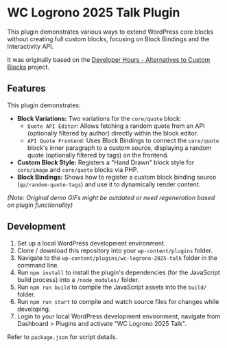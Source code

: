 # WC Logrono 2025 Talk Plugin

This plugin demonstrates various ways to extend WordPress core blocks without creating full custom blocks, focusing on Block Bindings and the Interactivity API.

It was originally based on the [Developer Hours - Alternatives to Custom Blocks](https://www.meetup.com/es-ES/learn-wordpress-online-workshops/events/301860423/) project.

## Features

This plugin demonstrates:

- **Block Variations:** Two variations for the `core/quote` block:
  - `Quote API Editor`: Allows fetching a random quote from an API (optionally filtered by author) directly within the block editor.
  - `API Quote Frontend`: Uses Block Bindings to connect the `core/quote` block's inner paragraph to a custom source, displaying a random quote (optionally filtered by tags) on the frontend.
- **Custom Block Style:** Registers a "Hand Drawn" block style for `core/image` and `core/quote` blocks via PHP.
- **Block Bindings:** Shows how to register a custom block binding source (`qa/random-quote-tags`) and use it to dynamically render content.

_(Note: Original demo GIFs might be outdated or need regeneration based on plugin functionality)_

## Development

1.  Set up a local WordPress development environment.
2.  Clone / download this repository into your `wp-content/plugins` folder.
3.  Navigate to the `wp-content/plugins/wc-logrono-2025-talk` folder in the command line.
4.  Run `npm install` to install the plugin's dependencies (for the JavaScript build process) into a `/node_modules/` folder.
5.  Run `npm run build` to compile the JavaScript assets into the `build/` folder.
6.  Run `npm run start` to compile and watch source files for changes while developing.
7.  Login to your local WordPress development environment, navigate from Dashboard > Plugins and activate "WC Logrono 2025 Talk".

Refer to `package.json` for script details.
